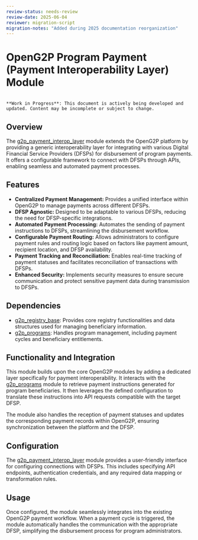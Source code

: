 ```yaml
---
review-status: needs-review
review-date: 2025-06-04
reviewer: migration-script
migration-notes: "Added during 2025 documentation reorganization"
---
```


# OpenG2P Program Payment (Payment Interoperability Layer) Module

```{warning}

**Work in Progress**: This document is actively being developed and updated. Content may be incomplete or subject to change.
```

## Overview

The [g2p_payment_interop_layer](g2p_payment_interop_layer) module extends the OpenG2P platform by providing a generic interoperability layer for integrating with various Digital Financial Service Providers (DFSPs) for disbursement of program payments. It offers a configurable framework to connect with DFSPs through APIs, enabling seamless and automated payment processes.

## Features

- **Centralized Payment Management:** Provides a unified interface within OpenG2P to manage payments across different DFSPs.
- **DFSP Agnostic:** Designed to be adaptable to various DFSPs, reducing the need for DFSP-specific integrations.
- **Automated Payment Processing:** Automates the sending of payment instructions to DFSPs, streamlining the disbursement workflow.
- **Configurable Payment Routing:** Allows administrators to configure payment rules and routing logic based on factors like payment amount, recipient location, and DFSP availability.
- **Payment Tracking and Reconciliation:** Enables real-time tracking of payment statuses and facilitates reconciliation of transactions with DFSPs.
- **Enhanced Security:** Implements security measures to ensure secure communication and protect sensitive payment data during transmission to DFSPs.

## Dependencies

- [g2p_registry_base](g2p_registry_base): Provides core registry functionalities and data structures used for managing beneficiary information.
- [g2p_programs](g2p_programs): Handles program management, including payment cycles and beneficiary entitlements.

## Functionality and Integration

This module builds upon the core OpenG2P modules by adding a dedicated layer specifically for payment interoperability. It interacts with the [g2p_programs](g2p_programs) module to retrieve payment instructions generated for program beneficiaries. It then leverages the defined configuration to translate these instructions into API requests compatible with the target DFSP.

The module also handles the reception of payment statuses and updates the corresponding payment records within OpenG2P, ensuring synchronization between the platform and the DFSP.

## Configuration

The [g2p_payment_interop_layer](g2p_payment_interop_layer) module provides a user-friendly interface for configuring connections with DFSPs. This includes specifying API endpoints, authentication credentials, and any required data mapping or transformation rules.

## Usage

Once configured, the module seamlessly integrates into the existing OpenG2P payment workflow. When a payment cycle is triggered, the module automatically handles the communication with the appropriate DFSP, simplifying the disbursement process for program administrators. 
